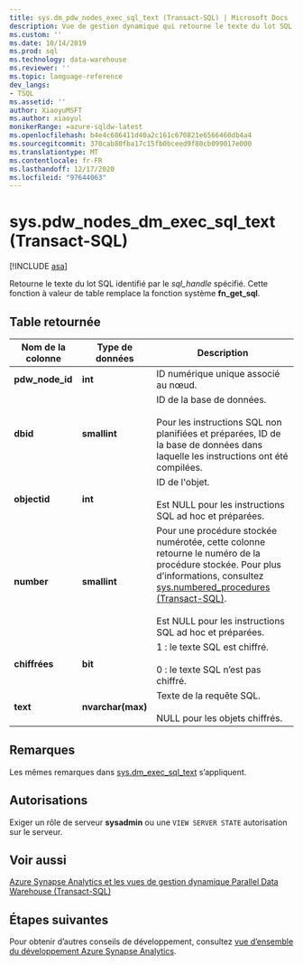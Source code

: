 ```yaml
---
title: sys.dm_pdw_nodes_exec_sql_text (Transact-SQL) | Microsoft Docs
description: Vue de gestion dynamique qui retourne le texte du lot SQL identifié par le sql_handle spécifié.
ms.custom: ''
ms.date: 10/14/2019
ms.prod: sql
ms.technology: data-warehouse
ms.reviewer: ''
ms.topic: language-reference
dev_langs:
- TSQL
ms.assetid: ''
author: XiaoyuMSFT
ms.author: xiaoyul
monikerRange: =azure-sqldw-latest
ms.openlocfilehash: b4e4c686411d40a2c161c670821e6566460db4a4
ms.sourcegitcommit: 370cab80fba17c15fb0bceed9f80cb099017e000
ms.translationtype: MT
ms.contentlocale: fr-FR
ms.lasthandoff: 12/17/2020
ms.locfileid: "97644063"
---
```

# <a name="syspdw_nodes_dm_exec_sql_text-transact-sql"></a>sys.pdw_nodes_dm_exec_sql_text (Transact-SQL)
[!INCLUDE [asa](../../includes/applies-to-version/asa.md)]

Retourne le texte du lot SQL identifié par le *sql_handle* spécifié. Cette fonction à valeur de table remplace la fonction système **fn_get_sql**.  
   
## <a name="table-returned"></a>Table retournée  
|Nom de la colonne|Type de données|Description|  
|-----------------|---------------|-----------------|  
|**pdw_node_id**|**int**|ID numérique unique associé au nœud.|
|**dbid**|**smallint**|ID de la base de données.<br /><br /> Pour les instructions SQL non planifiées et préparées, ID de la base de données dans laquelle les instructions ont été compilées.|  
|**objectid**|**int**|ID de l'objet.<br /><br /> Est NULL pour les instructions SQL ad hoc et préparées.|  
|**number**|**smallint**|Pour une procédure stockée numérotée, cette colonne retourne le numéro de la procédure stockée. Pour plus d’informations, consultez [sys.numbered_procedures &#40;Transact-SQL&#41;](../../relational-databases/system-catalog-views/sys-numbered-procedures-transact-sql.md).<br /><br /> Est NULL pour les instructions SQL ad hoc et préparées.|  
|**chiffrées**|**bit**|1 : le texte SQL est chiffré.<br /><br /> 0 : le texte SQL n’est pas chiffré.|  
|**text**|**nvarchar(max)**|Texte de la requête SQL.<br /><br /> NULL pour les objets chiffrés.|  

## <a name="remarks"></a>Remarques  
Les mêmes remarques dans [sys.dm_exec_sql_text](./sys-dm-exec-sql-text-transact-sql.md) s’appliquent.  
  
## <a name="permissions"></a>Autorisations  
 Exiger un rôle de serveur **sysadmin** ou une `VIEW SERVER STATE` autorisation sur le serveur.  
  
## <a name="see-also"></a>Voir aussi  
 [Azure Synapse Analytics et les vues de gestion dynamique Parallel Data Warehouse &#40;Transact-SQL&#41;](../../relational-databases/system-dynamic-management-views/sql-and-parallel-data-warehouse-dynamic-management-views.md)  

  ## <a name="next-steps"></a>Étapes suivantes
 Pour obtenir d’autres conseils de développement, consultez [vue d’ensemble du développement Azure Synapse Analytics](/azure/sql-data-warehouse/sql-data-warehouse-overview-develop).